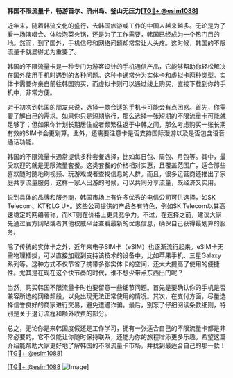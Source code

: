 **韩国不限流量卡，畅游首尔、济州岛、釜山无压力[[TG💪+ @esim1088](https://t.me/s/esim1088)]**

近年来，随着韩流文化的盛行，去韩国旅游或工作的中国人越来越多。无论是为了看一场演唱会、体验泡菜火锅，还是为了工作需要，韩国已经成为一个热门目的地。然而，到了国外，手机信号和网络问题却常常让人头疼。这时候，韩国的不限流量卡就显得尤为重要了。

韩国的不限流量卡是一种专门为游客设计的手机通信产品，它能够帮助你轻松解决在国外使用手机时遇到的各种问题。这种卡通常分为实体卡和虚拟卡两种类型。实体卡需要你亲自前往韩国购买，而虚拟卡则可以通过线上购买，直接下载到你的手机中，非常方便。

对于初次到韩国的朋友来说，选择一款合适的手机卡可能会有点困惑。首先，你需要了解自己的需求。如果你只是短期旅行，那么选择一张短期的不限流量卡可能就足够了；但如果你计划长期居住或者频繁往返于中韩之间，那么考虑购买一张长期有效的SIM卡会更划算。此外，还需要注意卡是否支持国际漫游以及是否包含语音通话功能。

韩国的不限流量卡通常提供多种套餐选择，比如每日包、周包、月包等。其中，最受欢迎的就是无限流量套餐。这类套餐的价格相对实惠，且覆盖范围广，适合那些喜欢随时随地刷视频、玩游戏或者查找信息的人群。而且，很多运营商还推出了家庭共享流量服务，这样一家人出游的时候，可以共同分享流量，既经济又实用。

说到具体的品牌和服务商，韩国市场上有许多优秀的电信公司可供选择，如SK Telecom、KT和LG U+。这些公司提供的产品各有特色，例如SK Telecom以其高速稳定的网络著称，而KT则在价格上更具竞争力。不过，在选择之前，建议大家先通过官方网站或者其他权威平台查看最新的优惠信息，确保自己获得最划算的服务。

除了传统的实体卡之外，近年来电子SIM卡（eSIM）也逐渐流行起来。eSIM卡无需物理插拔，可以直接加载到支持该技术的设备中，比如苹果手机、三星Galaxy系列等。这种方式不仅节省了携带多张实体卡的空间，还大大提高了使用的便捷性。尤其是在现在这个快节奏的时代，谁不想少带点东西出门呢？

当然，购买韩国不限流量卡时也要留意一些细节问题。首先是要确认你的手机是否兼容所选的网络频段，以免出现无法正常使用的情况。其次，在支付方面，尽量选择信誉良好的商家进行交易，避免遭遇诈骗。最后，别忘了仔细阅读条款细则，特别是关于退订流程和额外收费的部分。

总之，无论你是来韩国度假还是工作学习，拥有一张适合自己的不限流量卡都是非常必要的。它不仅能让你随时保持联系，还能为你的旅程增添更多乐趣。希望这篇介绍能帮助大家更好地了解韩国的不限流量卡市场，并找到最适合自己的那一款！[[TG💪+ @esim1088](https://t.me/s/esim1088)]

[[TG💪+ @esim1088](https://t.me/s/esim1088) ![Image](https://i.postimg.cc/4NQfJmqS/Snipaste-2025-05-13-00-14-12.png)]